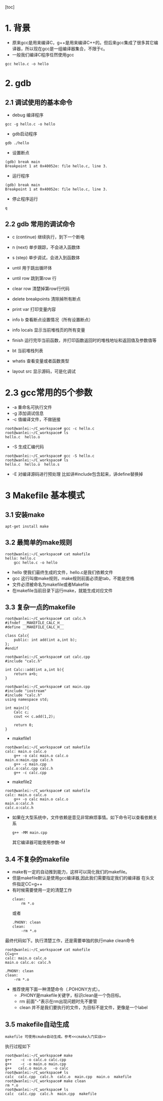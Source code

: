 [toc]

# 1. 背景
* 原来gcc是用来编译C，g++是用来编译C++的。但后来gcc集成了很多其它编译器，所以现在gcc是一组编译器集合，不限于c。
* 一般我们编译C程序任然使用gcc

```
gcc hello.c -o hello
```
# 2. gdb

## 2.1 调试使用的基本命令

* debug 编译程序
```
gcc -g hello.c -o hello
```

* gdb启动程序
```
gdb ./hello
```
* 设置断点
```
(gdb) break main
Breakpoint 1 at 0x40052e: file hello.c, line 3.
```
* 运行程序
```
(gdb) break main
Breakpoint 1 at 0x40052e: file hello.c, line 3.

```
* 停止程序运行
```
q
```

## 2.2 gdb 常用的调试命令

* c (continue) 继续执行，到下一个断电
* n (next) 单步跟踪，不会进入函数体
* s (step) 单步调试，会进入到函数体

* until 用于跳出循环体
* until row 跳到第row 行

* clear row 清楚掉第row行代码
* delete breakpoints 清除掉所有断点

* print var 打印变量内容
* info b 查看断点设置情况（所有设置断点）
* info locals 显示当前堆栈页的所有变量

* finish 运行完毕当前函数，并打印函数返回时的堆栈地址和返回值及参数值等

* bt 当前堆栈列表

* whatis 查看变量或者函数类型
* layout src 显示源码，可是化调试


# 2.3 gcc常用的5个参数

* -a 重命名可执行文件
* -g 添加调试信息
* -c 值编译文件，不做链接
```
root@wanlei:~/C_workspace# gcc -c hello.c 
root@wanlei:~/C_workspace# ls
hello.c  hello.o
```
* -S 生成汇编代码
```
root@wanlei:~/C_workspace# gcc -S hello.c
root@wanlei:~/C_workspace# ls
hello.c  hello.o  hello.s
```
* -E 对编译源码进行预处理
    比如讲#include包含起来，讲define替换掉




# 3 Makefile 基本模式

## 3.1 安装make
```
apt-get install make
```

## 3.2 最简单的make规则
```
root@wanlei:~/C_workspace# cat makefile 
hello: hello.c
	gcc hello.c -o hello
```
* hello 使我们最终生成的文件，hello.c是我们依赖文件
* gcc 这行叫做make规则，make规则前面必须是tab，不能是空格
* 文件必须被命名为makefile或者Makefile
* 在makefile当前目录下运行make，就能生成对应文件

## 3.3 复杂一点的makefile

```
root@wanlei:~/C_workspace# cat calc.h
#ifndef __MAKEFILE_CALC_H__
#define __MAKEFILE_CALC_H__

class Calc{
	public: int add(int a,int b);
};
#endif
```

```
root@wanlei:~/C_workspace# cat calc.cpp 
#include "calc.h"

int Calc::add(int a,int b){
	return a+b;
}
```

```
root@wanlei:~/C_workspace# cat main.cpp 
#include "iostream"
#include "calc.h"
using namespace std;

int main(){
	Calc c;
	cout << c.add(1,2);

	return 0;
}
```

* makefile1
```
root@wanlei:~/C_workspace# cat makefile 
calc: main.o calc.o
	g++ -o calc main.o calc.o
main.o:main.cpp calc.h
	g++ -c main.cpp
calc.o:calc.cpp calc.h
	g++ -c calc.cpp

```
* makefile2
```
root@wanlei:~/C_workspace# cat makefile 
calc: main.o calc.o
	g++ -o calc main.o calc.o
main.o:calc.h
calc.o:calc.h
```

* 如果在大型系统中，文件依赖是意见非常麻烦事情。如下命令可以查看依赖关系
    ```
    g++ -MM main.cpp 
    ```
    其它编译器可能使用参数-M


## 3.4 不复杂的makefile
* make有一定的自动推到能力，这样可以简化我们的makefile。
* 但是makefile默认是使用gcc编译器,因此我们需要指定我们的编译器
    在头文件指定CC=g++
* 有时候需要使用一定的清楚工作
    ```
    clean:
        rm *.o
    ```
    或者
    ```
    .PHONY: clean
    clean:
        -rm *.o
    ```



最终代码如下。执行清楚工作，还是需要单独的执行make clean命令
```
root@wanlei:~/C_workspace# cat makefile 
CC=g++
calc: main.o calc.o
main.o calc.o: calc.h

.PHONY: clean
clean:
	-rm *.o
```
* 推荐使用下面一种清楚命令（.POHONY方式）。
    * .PHONY是makefile关键字，标识clean是一个伪目标。
    * rm 前面"-"表示在rm出现问题时先不要管
    * clean 并不是我们要执行的文件，为目标不是文件，更像是一个label


## 3.5 makefile自动生成
    makefile 可使用cmake自动生成。参考<<cmake入门实战>>



执行过程如下
```
root@wanlei:~/C_workspace# make
g++    -c -o calc.o calc.cpp
g++    -c -o main.o main.cpp
g++   calc.o main.o   -o calc
root@wanlei:~/C_workspace# ls
calc  calc.cpp  calc.h  calc.o  main.cpp  main.o  makefile
root@wanlei:~/C_workspace# make clean
rm *.o
root@wanlei:~/C_workspace# ls
calc  calc.cpp  calc.h  main.cpp  makefile
```